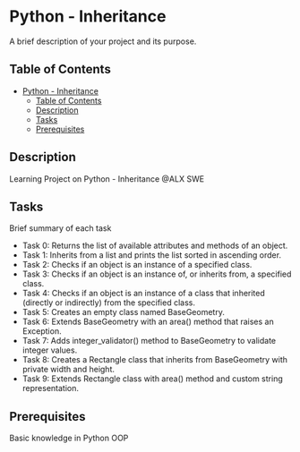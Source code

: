 # Python - Inheritance

A brief description of your project and its purpose.

## Table of Contents

- [Python - Inheritance](#python-inheritance)
  - [Table of Contents](#table-of-contents)
  - [Description](#description)
  - [Tasks](#tasks)
  - [Prerequisites](#prerequisites)

## Description

Learning Project on Python - Inheritance @ALX SWE

## Tasks

Brief summary of each task
- Task 0: Returns the list of available attributes and methods of an object.
- Task 1: Inherits from a list and prints the list sorted in ascending order.
- Task 2: Checks if an object is an instance of a specified class.
- Task 3: Checks if an object is an instance of, or inherits from, a specified class.
- Task 4: Checks if an object is an instance of a class that inherited (directly or indirectly) from the specified class.
- Task 5: Creates an empty class named BaseGeometry.
- Task 6: Extends BaseGeometry with an area() method that raises an Exception.
- Task 7: Adds integer_validator() method to BaseGeometry to validate integer values.
- Task 8: Creates a Rectangle class that inherits from BaseGeometry with private width and height.
- Task 9: Extends Rectangle class with area() method and custom string representation.

## Prerequisites

Basic knowledge in Python OOP
